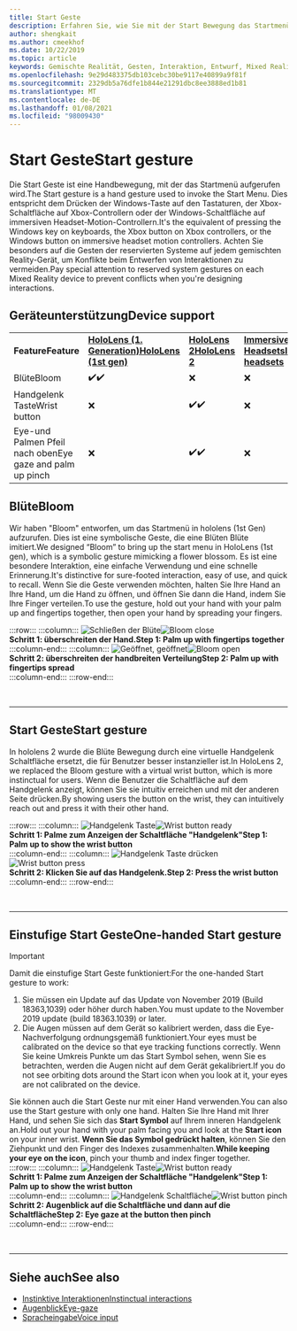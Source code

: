 ```yaml
---
title: Start Geste
description: Erfahren Sie, wie Sie mit der Start Bewegung das Startmenü auf hololens und in Windows Mixed Reality-immersiven Headsets aufzurufen.
author: shengkait
ms.author: cmeekhof
ms.date: 10/22/2019
ms.topic: article
keywords: Gemischte Realität, Gesten, Interaktion, Entwurf, Mixed Reality-Headset, Windows Mixed Reality-Headset, Virtual Reality-Headset, hololens, mrtk, Mixed Reality Toolkit, Bloom
ms.openlocfilehash: 9e29d483375db103cebc30be9117e40899a9f81f
ms.sourcegitcommit: 2329db5a76dfe1b844e21291dbc8ee3888ed1b81
ms.translationtype: MT
ms.contentlocale: de-DE
ms.lasthandoff: 01/08/2021
ms.locfileid: "98009430"
---
```

# <a name="start-gesture"></a><span data-ttu-id="b8c32-104">Start Geste</span><span class="sxs-lookup"><span data-stu-id="b8c32-104">Start gesture</span></span>

<span data-ttu-id="b8c32-105">Die Start Geste ist eine Handbewegung, mit der das Startmenü aufgerufen wird.</span><span class="sxs-lookup"><span data-stu-id="b8c32-105">The Start gesture is a hand gesture used to invoke the Start Menu.</span></span> <span data-ttu-id="b8c32-106">Dies entspricht dem Drücken der Windows-Taste auf den Tastaturen, der Xbox-Schaltfläche auf Xbox-Controllern oder der Windows-Schaltfläche auf immersiven Headset-Motion-Controllern.</span><span class="sxs-lookup"><span data-stu-id="b8c32-106">It's the equivalent of pressing the Windows key on keyboards, the Xbox button on Xbox controllers, or the Windows button on immersive headset motion controllers.</span></span> <span data-ttu-id="b8c32-107">Achten Sie besonders auf die Gesten der reservierten Systeme auf jedem gemischten Reality-Gerät, um Konflikte beim Entwerfen von Interaktionen zu vermeiden.</span><span class="sxs-lookup"><span data-stu-id="b8c32-107">Pay special attention to reserved system gestures on each Mixed Reality device to prevent conflicts when you're designing interactions.</span></span>

## <a name="device-support"></a><span data-ttu-id="b8c32-108">Geräteunterstützung</span><span class="sxs-lookup"><span data-stu-id="b8c32-108">Device support</span></span>

<table>
    <colgroup>
    <col width="25%" />
    <col width="25%" />
    <col width="25%" />
    <col width="25%" />
    </colgroup>
    <tr>
        <td><span data-ttu-id="b8c32-109"><strong>Feature</strong></span><span class="sxs-lookup"><span data-stu-id="b8c32-109"><strong>Feature</strong></span></span></td>
        <td><span data-ttu-id="b8c32-110"><a href="../hololens-hardware-details.md"><strong>HoloLens (1. Generation)</strong></a></span><span class="sxs-lookup"><span data-stu-id="b8c32-110"><a href="../hololens-hardware-details.md"><strong>HoloLens (1st gen)</strong></a></span></span></td>
        <td><span data-ttu-id="b8c32-111"><a href="https://docs.microsoft.com/hololens/hololens2-hardware"><strong>HoloLens 2</strong></span><span class="sxs-lookup"><span data-stu-id="b8c32-111"><a href="https://docs.microsoft.com/hololens/hololens2-hardware"><strong>HoloLens 2</strong></span></span></td>
        <td><span data-ttu-id="b8c32-112"><a href="../discover/immersive-headset-hardware-details.md"><strong>Immersive Headsets</strong></a></span><span class="sxs-lookup"><span data-stu-id="b8c32-112"><a href="../discover/immersive-headset-hardware-details.md"><strong>Immersive headsets</strong></a></span></span></td>
    </tr>
     <tr>
        <td><span data-ttu-id="b8c32-113">Blüte</span><span class="sxs-lookup"><span data-stu-id="b8c32-113">Bloom</span></span></td>
        <td><span data-ttu-id="b8c32-114">✔️</span><span class="sxs-lookup"><span data-stu-id="b8c32-114">✔️</span></span></td>
        <td>❌</td>
        <td>❌</td>
    </tr>
     <tr>
        <td><span data-ttu-id="b8c32-115">Handgelenk Taste</span><span class="sxs-lookup"><span data-stu-id="b8c32-115">Wrist button</span></span></td>
        <td>❌</td>
        <td><span data-ttu-id="b8c32-116">✔️</span><span class="sxs-lookup"><span data-stu-id="b8c32-116">✔️</span></span></td>
        <td>❌</td>
    </tr>
    <tr>
        <td><span data-ttu-id="b8c32-117">Eye-und Palmen Pfeil nach oben</span><span class="sxs-lookup"><span data-stu-id="b8c32-117">Eye gaze and palm up pinch</span></span></td>
        <td>❌</td>
        <td><span data-ttu-id="b8c32-118">✔️</span><span class="sxs-lookup"><span data-stu-id="b8c32-118">✔️</span></span></td>
        <td>❌</td>
    </tr>
</table>

## <a name="bloom"></a><span data-ttu-id="b8c32-119">Blüte</span><span class="sxs-lookup"><span data-stu-id="b8c32-119">Bloom</span></span>

<span data-ttu-id="b8c32-120">Wir haben "Bloom" entworfen, um das Startmenü in hololens (1st Gen) aufzurufen. Dies ist eine symbolische Geste, die eine Blüten Blüte imitiert.</span><span class="sxs-lookup"><span data-stu-id="b8c32-120">We designed “Bloom” to bring up the start menu in HoloLens (1st gen), which is a symbolic gesture mimicking a flower blossom.</span></span> <span data-ttu-id="b8c32-121">Es ist eine besondere Interaktion, eine einfache Verwendung und eine schnelle Erinnerung.</span><span class="sxs-lookup"><span data-stu-id="b8c32-121">It's distinctive for sure-footed interaction, easy of use, and quick to recall.</span></span> <span data-ttu-id="b8c32-122">Wenn Sie die Geste verwenden möchten, halten Sie Ihre Hand an Ihre Hand, um die Hand zu öffnen, und öffnen Sie dann die Hand, indem Sie Ihre Finger verteilen.</span><span class="sxs-lookup"><span data-stu-id="b8c32-122">To use the gesture, hold out your hand with your palm up and fingertips together, then open your hand by spreading your fingers.</span></span>

:::row:::
    :::column:::
        <span data-ttu-id="b8c32-123">![Schließen der Blüte](images/bloom-close.png)</span><span class="sxs-lookup"><span data-stu-id="b8c32-123">![Bloom close](images/bloom-close.png)</span></span><br>
        <span data-ttu-id="b8c32-124">**Schritt 1: überschreiten der Hand.**</span><span class="sxs-lookup"><span data-stu-id="b8c32-124">**Step 1: Palm up with fingertips together**</span></span><br>
    :::column-end:::
    :::column:::
        <span data-ttu-id="b8c32-125">![Geöffnet, geöffnet](images/bloom-open.png)</span><span class="sxs-lookup"><span data-stu-id="b8c32-125">![Bloom open](images/bloom-open.png)</span></span><br>
        <span data-ttu-id="b8c32-126">**Schritt 2: überschreiten der handbreiten Verteilung**</span><span class="sxs-lookup"><span data-stu-id="b8c32-126">**Step 2: Palm up with fingertips spread**</span></span><br>
    :::column-end:::
:::row-end:::

<br>

---

## <a name="start-gesture"></a><span data-ttu-id="b8c32-127">Start Geste</span><span class="sxs-lookup"><span data-stu-id="b8c32-127">Start gesture</span></span>

<span data-ttu-id="b8c32-128">In hololens 2 wurde die Blüte Bewegung durch eine virtuelle Handgelenk Schaltfläche ersetzt, die für Benutzer besser instanzieller ist.</span><span class="sxs-lookup"><span data-stu-id="b8c32-128">In HoloLens 2, we replaced the Bloom gesture with a virtual wrist button, which is more instinctual for users.</span></span> <span data-ttu-id="b8c32-129">Wenn die Benutzer die Schaltfläche auf dem Handgelenk anzeigt, können Sie sie intuitiv erreichen und mit der anderen Seite drücken.</span><span class="sxs-lookup"><span data-stu-id="b8c32-129">By showing users the button on the wrist, they can intuitively reach out and press it with their other hand.</span></span>

:::row:::
    :::column:::
        <span data-ttu-id="b8c32-130">![Handgelenk Taste](images/wrist-button-ready.png)</span><span class="sxs-lookup"><span data-stu-id="b8c32-130">![Wrist button ready](images/wrist-button-ready.png)</span></span><br>
        <span data-ttu-id="b8c32-131">**Schritt 1: Palme zum Anzeigen der Schaltfläche "Handgelenk"**</span><span class="sxs-lookup"><span data-stu-id="b8c32-131">**Step 1: Palm up to show the wrist button**</span></span><br>
    :::column-end:::
    :::column:::
        <span data-ttu-id="b8c32-132">![Handgelenk Taste drücken](images/wrist-button-press.png)</span><span class="sxs-lookup"><span data-stu-id="b8c32-132">![Wrist button press](images/wrist-button-press.png)</span></span><br>
        <span data-ttu-id="b8c32-133">**Schritt 2: Klicken Sie auf das Handgelenk.**</span><span class="sxs-lookup"><span data-stu-id="b8c32-133">**Step 2: Press the wrist button**</span></span><br>
    :::column-end:::
:::row-end:::

<br>

---

## <a name="one-handed-start-gesture"></a><span data-ttu-id="b8c32-134">Einstufige Start Geste</span><span class="sxs-lookup"><span data-stu-id="b8c32-134">One-handed Start gesture</span></span>

> [!IMPORTANT]
> <span data-ttu-id="b8c32-135">Damit die einstufige Start Geste funktioniert:</span><span class="sxs-lookup"><span data-stu-id="b8c32-135">For the one-handed Start gesture to work:</span></span>
>
> 1. <span data-ttu-id="b8c32-136">Sie müssen ein Update auf das Update von November 2019 (Build 18363,1039) oder höher durch haben.</span><span class="sxs-lookup"><span data-stu-id="b8c32-136">You must update to the November 2019 update (build 18363.1039) or later.</span></span>
> 1. <span data-ttu-id="b8c32-137">Die Augen müssen auf dem Gerät so kalibriert werden, dass die Eye-Nachverfolgung ordnungsgemäß funktioniert.</span><span class="sxs-lookup"><span data-stu-id="b8c32-137">Your eyes must be calibrated on the device so that eye tracking functions correctly.</span></span> <span data-ttu-id="b8c32-138">Wenn Sie keine Umkreis Punkte um das Start Symbol sehen, wenn Sie es betrachten, werden die Augen nicht auf dem Gerät gekalibriert.</span><span class="sxs-lookup"><span data-stu-id="b8c32-138">If you do not see orbiting dots around the Start icon when you look at it, your eyes are not calibrated on the device.</span></span>

<span data-ttu-id="b8c32-139">Sie können auch die Start Geste nur mit einer Hand verwenden.</span><span class="sxs-lookup"><span data-stu-id="b8c32-139">You can also use the Start gesture with only one hand.</span></span> <span data-ttu-id="b8c32-140">Halten Sie Ihre Hand mit Ihrer Hand, und sehen Sie sich das **Start Symbol** auf Ihrem inneren Handgelenk an.</span><span class="sxs-lookup"><span data-stu-id="b8c32-140">Hold out your hand with your palm facing you and look at the **Start icon** on your inner wrist.</span></span> <span data-ttu-id="b8c32-141">**Wenn Sie das Symbol gedrückt halten**, können Sie den Ziehpunkt und den Finger des Indexes zusammenhalten.</span><span class="sxs-lookup"><span data-stu-id="b8c32-141">**While keeping your eye on the icon**, pinch your thumb and index finger together.</span></span><br>
:::row:::
    :::column:::
        <span data-ttu-id="b8c32-142">![Handgelenk Taste](images/wrist-button-ready.png)</span><span class="sxs-lookup"><span data-stu-id="b8c32-142">![Wrist button ready](images/wrist-button-ready.png)</span></span><br>
        <span data-ttu-id="b8c32-143">**Schritt 1: Palme zum Anzeigen der Schaltfläche "Handgelenk"**</span><span class="sxs-lookup"><span data-stu-id="b8c32-143">**Step 1: Palm up to show the wrist button**</span></span><br>
    :::column-end:::
    :::column:::
        <span data-ttu-id="b8c32-144">![Handgelenk Schaltfläche](images/wrist-button-pinch.png)</span><span class="sxs-lookup"><span data-stu-id="b8c32-144">![Wrist button pinch](images/wrist-button-pinch.png)</span></span><br>
        <span data-ttu-id="b8c32-145">**Schritt 2: Augenblick auf die Schaltfläche und dann auf die Schaltfläche**</span><span class="sxs-lookup"><span data-stu-id="b8c32-145">**Step 2: Eye gaze at the button then pinch**</span></span><br>
    :::column-end:::
:::row-end:::

<br>

---

## <a name="see-also"></a><span data-ttu-id="b8c32-146">Siehe auch</span><span class="sxs-lookup"><span data-stu-id="b8c32-146">See also</span></span>

* [<span data-ttu-id="b8c32-147">Instinktive Interaktionen</span><span class="sxs-lookup"><span data-stu-id="b8c32-147">Instinctual interactions</span></span>](interaction-fundamentals.md)
* [<span data-ttu-id="b8c32-148">Augenblick</span><span class="sxs-lookup"><span data-stu-id="b8c32-148">Eye-gaze</span></span>](eye-tracking.md)
* [<span data-ttu-id="b8c32-149">Spracheingabe</span><span class="sxs-lookup"><span data-stu-id="b8c32-149">Voice input</span></span>](voice-input.md)
